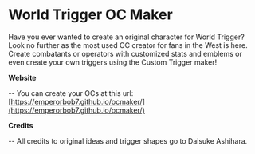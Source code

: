 # World Trigger OC Maker
Have you ever wanted to create an original character for World Trigger?
Look no further as the most used OC creator for fans in the West is here.
Create combatants or operators with customized stats and emblems or even create your own triggers using the Custom Trigger maker!

**Website**

-- You can create your OCs at this url: [https://emperorbob7.github.io/ocmaker/](https://emperorbob7.github.io/ocmaker/)

**Credits**

-- All credits to original ideas and trigger shapes go to Daisuke Ashihara.
